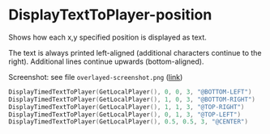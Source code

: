 # DisplayTextToPlayer-position

Shows how each x,y specified position is displayed as text.

The text is always printed left-aligned (additional characters continue to the right). Additional lines continue upwards (bottom-aligned).

Screenshot: see file `overlayed-screenshot.png` ([link](overlayed-screenshot.png))

```lua
DisplayTimedTextToPlayer(GetLocalPlayer(), 0, 0, 3, "@BOTTOM-LEFT")
DisplayTimedTextToPlayer(GetLocalPlayer(), 1, 0, 3, "@BOTTOM-RIGHT")
DisplayTimedTextToPlayer(GetLocalPlayer(), 1, 1, 3, "@TOP-RIGHT")
DisplayTimedTextToPlayer(GetLocalPlayer(), 0, 1, 3, "@TOP-LEFT")
DisplayTimedTextToPlayer(GetLocalPlayer(), 0.5, 0.5, 3, "@CENTER")
```